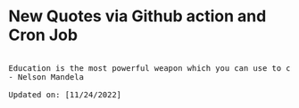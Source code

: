 # New Quotes via Github action and Cron Job

<pre>
<!-- #quote -->
Education is the most powerful weapon which you can use to change the world.
- Nelson Mandela

Updated on: [11/24/2022]
<!-- #quoteEnd -->
</pre>
